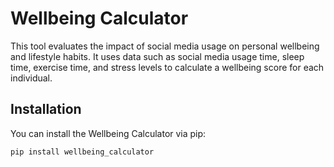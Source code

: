 # Wellbeing Calculator

This tool evaluates the impact of social media usage on personal wellbeing and lifestyle habits. It uses data such as social media usage time, sleep time, exercise time, and stress levels to calculate a wellbeing score for each individual.

## Installation

You can install the Wellbeing Calculator via pip:

```bash
pip install wellbeing_calculator
